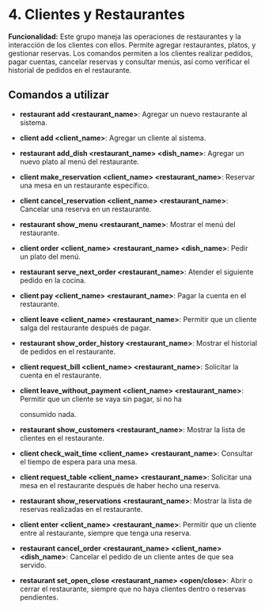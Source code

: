# 4. Clientes y Restaurantes

**Funcionalidad:** Este grupo maneja las operaciones de restaurantes y la interacción de los clientes con ellos. Permite agregar restaurantes, platos, y gestionar reservas. Los comandos permiten a los clientes realizar pedidos, pagar cuentas, cancelar reservas y consultar menús, así como verificar el historial de pedidos en el restaurante.

## Comandos a utilizar

- **restaurant add <restaurant_name>**: Agregar un nuevo restaurante al sistema.

- **client add <client_name>**: Agregar un cliente al sistema.

- **restaurant add_dish <restaurant_name> <dish_name>**: Agregar un nuevo plato al menú del restaurante.

- **client make_reservation <client_name> <restaurant_name>**: Reservar una mesa en un restaurante específico.

- **client cancel_reservation <client_name> <restaurant_name>**: Cancelar una reserva en un restaurante.

- **restaurant show_menu <restaurant_name>**: Mostrar el menú del restaurante.

- **client order <client_name> <restaurant_name> <dish_name>**: Pedir un plato del menú.

- **restaurant serve_next_order <restaurant_name>**: Atender el siguiente pedido en la cocina.

- **client pay <client_name> <restaurant_name>**: Pagar la cuenta en el restaurante.

- **client leave <client_name> <restaurant_name>**: Permitir que un cliente salga del restaurante después de pagar.

- **restaurant show_order_history <restaurant_name>**: Mostrar el historial de pedidos en el restaurante.

- **client request_bill <client_name> <restaurant_name>**: Solicitar la cuenta en el restaurante.

- **client leave_without_payment <client_name> <restaurant_name>**: Permitir que un cliente se vaya sin pagar, si no ha 

  consumido nada.

- **restaurant show_customers <restaurant_name>**: Mostrar la lista de clientes en el restaurante.

- **client check_wait_time <client_name> <restaurant_name>**: Consultar el tiempo de espera para una mesa.

- **client request_table <client_name> <restaurant_name>**: Solicitar una mesa en el restaurante después de haber hecho una reserva.

- **restaurant show_reservations <restaurant_name>**: Mostrar la lista de reservas realizadas en el restaurante.

- **client enter <client_name> <restaurant_name>**: Permitir que un cliente entre al restaurante, siempre que tenga una reserva.

- **restaurant cancel_order <restaurant_name> <client_name> <dish_name>**: Cancelar el pedido de un cliente antes de que sea servido.

- **restaurant set_open_close <restaurant_name> <open/close>**: Abrir o cerrar el restaurante, siempre que no haya clientes dentro o reservas pendientes.